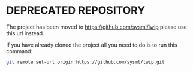 # DEPRECATED REPOSITORY

The project has been moved to https://github.com/sysml/lwip
please use this url instead.

If you have already cloned the project all you need to do is to run
this command:

```bash
git remote set-url origin https://github.com/sysml/lwip.git
```
